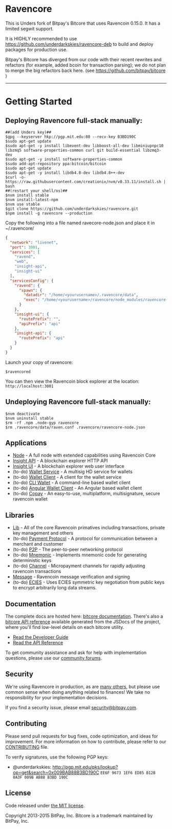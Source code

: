 Ravencore
=======

This is Unders fork of Bitpay's Bitcore that uses Ravencoin 0.15.0. It has a limited segwit support.

It is HIGHLY recommended to use https://github.com/underdarkskies/ravencore-deb to build and deploy packages for production use.

Bitpay's Bitcore has diverged from our code with their recent rewrites and refactors (for example, added bcoin for transaction parsing); we do not plan to merge the big refactors back here. (see https://github.com/bitpay/bitcore )

----
Getting Started
=====================================
Deploying Ravencore full-stack manually:
----
````
##(add Unders key)##
$gpg --keyserver hkp://pgp.mit.edu:80 --recv-key B3BD190C
$sudo apt-get update
$sudo apt-get -y install libevent-dev libboost-all-dev libminiupnpc10 libzmq5 software-properties-common curl git build-essential libzmq3-dev
$sudo apt-get -y install software-properties-common
$sudo add-apt-repository ppa:bitcoin/bitcoin
$sudo apt-get update
$sudo apt-get -y install libdb4.8-dev libdb4.8++-dev
$curl -o- https://raw.githubusercontent.com/creationix/nvm/v0.33.11/install.sh | bash
##(restart your shell/os)##
$nvm install stable
$nvm install-latest-npm
$nvm use stable
$git clone https://github.com/underdarkskies/ravencore.git
$npm install -g ravencore --production
````
Copy the following into a file named ravecore-node.json and place it in ~/.ravencore/
````json
{
  "network": "livenet",
  "port": 3001,
  "services": [
    "ravend",
    "web",
    "insight-api",
    "insight-ui"
  ],
  "servicesConfig": {
    "ravend": {
      "spawn": {
        "datadir": "/home/<yourusername>/.ravencore/data",
        "exec": "/home/<yourusername>/ravencore/node_modules/ravencore-node/bin/ravend"
      }
    },
    "insight-ui": {
      "routePrefix": "",
      "apiPrefix": "api"
    },
    "insight-api": {
      "routePrefix": "api"
    }
  }
}
````
Launch your copy of ravencore:
````
$ravencored
````
You can then view the Ravencoin block explorer at the location: `http://localhost:3001`

Undeploying Ravencore full-stack manually:
----
````
$nvm deactivate
$nvm uninstall stable
$rm -rf .npm .node-gyp ravencore
$rm .ravencore/data/raven.conf .ravencore/ravencore-node.json
````

## Applications

- [Node](https://github.com/underdarkskies/ravencore-node) - A full node with extended capabilities using Ravencoin Core
- [Insight API](https://github.com/underdarkskies/insight-api) - A blockchain explorer HTTP API
- [Insight UI](https://github.com/underdarkskies/insight) - A blockchain explorer web user interface
- (to-do) [Wallet Service](https://github.com/underdarkskies/ravencore-wallet-service) - A multisig HD service for wallets
- (to-do) [Wallet Client](https://github.com/underdarkskies/ravencore-wallet-client) - A client for the wallet service
- (to-do) [CLI Wallet](https://github.com/underdarkskies/ravencore-wallet) - A command-line based wallet client
- (to-do) [Angular Wallet Client](https://github.com/underdarkskies/angular-ravencore-wallet-client) - An Angular based wallet client
- (to-do) [Copay](https://github.com/underdarkskies/copay) - An easy-to-use, multiplatform, multisignature, secure ravencoin wallet

## Libraries

- [Lib](https://github.com/underdarkskies/ravencore-lib) - All of the core Ravencoin primatives including transactions, private key management and others
- (to-do) [Payment Protocol](https://github.com/underdarkskies/ravencore-payment-protocol) - A protocol for communication between a merchant and customer
- (to-do) [P2P](https://github.com/underdarkskies/ravencore-p2p) - The peer-to-peer networking protocol
- (to-do) [Mnemonic](https://github.com/underdarkskies/ravencore-mnemonic) - Implements mnemonic code for generating deterministic keys
- (to-do) [Channel](https://github.com/underdarkskies/ravencore-channel) - Micropayment channels for rapidly adjusting ravencoin transactions
- [Message](https://github.com/underdarkskies/ravencore-message) - Ravencoin message verification and signing
- (to-do) [ECIES](https://github.com/underdarkskies/ravencore-ecies) - Uses ECIES symmetric key negotiation from public keys to encrypt arbitrarily long data streams.

## Documentation

The complete docs are hosted here: [bitcore documentation](http://bitcore.io/guide/). There's also a [bitcore API reference](http://bitcore.io/api/) available generated from the JSDocs of the project, where you'll find low-level details on each bitcore utility.

- [Read the Developer Guide](http://bitcore.io/guide/)
- [Read the API Reference](http://bitcore.io/api/)

To get community assistance and ask for help with implementation questions, please use our [community forums](http://bitpaylabs.com/c/bitcore).

## Security

We're using Ravencore in production, as are [many others](http://bitcore.io#projects), but please use common sense when doing anything related to finances! We take no responsibility for your implementation decisions.

If you find a security issue, please email security@bitpay.com.

## Contributing

Please send pull requests for bug fixes, code optimization, and ideas for improvement. For more information on how to contribute, please refer to our [CONTRIBUTING](https://github.com/underdarkskies/ravencore/blob/master/CONTRIBUTING.md) file.

To verify signatures, use the following PGP keys:
- @underdarkskies: http://pgp.mit.edu/pks/lookup?op=get&search=0x009BAB88B3BD190C `EE6F 9673 1EF6 ED85 B12B  0A3F 009B AB88 B3BD 190C`

## License

Code released under [the MIT license](https://github.com/underdarkskies/ravencore/blob/master/LICENSE).

Copyright 2013-2015 BitPay, Inc. Bitcore is a trademark maintained by BitPay, Inc.
